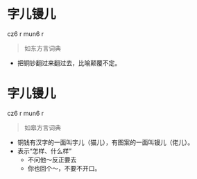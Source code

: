 # 字儿镘儿
cz6 r mun6 r
> 如东方言词典
- 把铜钞翻过来翻过去，比喻颠覆不定。

# 字儿镘儿
cz6 r mun6 r
> 如皋方言词典
- 铜钱有汉字的一面叫字儿（猫儿），有图案的一面叫镘儿（佬儿）。
- 表示“怎样、什么样”
  - 不问他～反正要去
  - 你也回个～，不要不开口。
